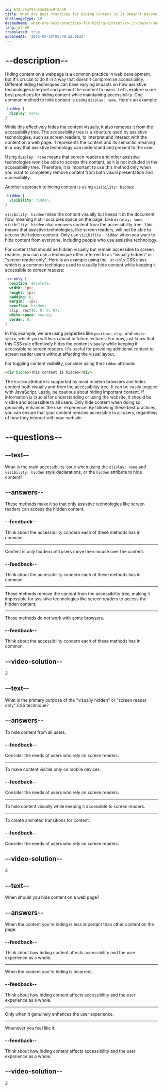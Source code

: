 ```yaml
---
id: 672c35a79fa53e00de9f2a49
title: What Are Best Practices for Hiding Content So It Doesn't Become Inaccessible?
challengeType: 19
dashedName: what-are-best-practices-for-hiding-content-so-it-doesnt-become-inaccessible
lang: pt-BR
translated: true
updatedAt: '2025-09-29T05:49:22.953Z'
---
```


# --description--

Hiding content on a webpage is a common practice in web development, but it's crucial to do it in a way that doesn't compromise accessibility. Different hiding techniques can have varying impacts on how assistive technologies interpret and present the content to users. Let's explore some best practices for hiding content while maintaining accessibility. One common method to hide content is using `display: none`. Here's an example:

```css
.hidden {
  display: none;
}
```

While this effectively hides the content visually, it also removes it from the accessibility tree. The accessibility tree is a structure used by assistive technologies, such as screen readers, to interpret and interact with the content on a web page. It represents the content and its semantic meaning in a way that assistive technology can understand and present to the user.

Using `display: none` means that screen readers and other assistive technologies won’t be able to access this content, as it is not included in the accessibility tree. Therefore, it is important to use this method only when you want to completely remove content from both visual presentation and accessibility. 

Another approach to hiding content is using `visibility: hidden`:

```css
.hidden {
  visibility: hidden;
}
```

`visibility: hidden` hides the content visually but keeps it in the document flow, meaning it still occupies space on the page. Like `display: none`, `visibility: hidden` also removes content from the accessibility tree. This means that assistive technologies, like screen readers, will not be able to access the hidden content. Only use `visibility: hidden` when you want to hide content from everyone, including people who use assistive technology.

For content that should be hidden visually but remain accessible to screen readers, you can use a technique often referred to as "visually hidden" or "screen reader only". Here is an example using the `.sr-only` CSS class which is a common technique used to visually hide content while keeping it accessible to screen readers:

```css
.sr-only {
  position: absolute;
  width: 1px;
  height: 1px;
  padding: 0;
  margin: -1px;
  overflow: hidden;
  clip: rect(0, 0, 0, 0);
  white-space: nowrap;
  border: 0;
}
```

In this example, we are using properties like `position`, `clip`, and `white-space`, which you will learn about in future lectures. For now, just know that this CSS rule effectively hides the content visually while keeping it accessible to screen readers. It's useful for providing additional context to screen reader users without affecting the visual layout. 

For toggling content visibility, consider using the `hidden` attribute:

```html
<div hidden>This content is hidden</div>
```

The `hidden` attribute is supported by most modern browsers and hides content both visually and from the accessibility tree. It can be easily toggled with JavaScript. Lastly, be cautious about hiding important content. If information is crucial for understanding or using the website, it should be visible and accessible to all users. Only hide content when doing so genuinely enhances the user experience. By following these best practices, you can ensure that your content remains accessible to all users, regardless of how they interact with your website.

# --questions--

## --text--

What is the main accessibility issue when using the `display: none` and `visibility: hidden` style declarations, or the `hidden` attribute to hide content?

## --answers--

These methods make it so that only assistive technologies like screen readers can access the hidden content.

### --feedback--

Think about the accessibility concern each of these methods has in common.

---

Content is only hidden until users move their mouse over the content.

### --feedback--

Think about the accessibility concern each of these methods has in common.

---

These methods remove the content from the accessibility tree, making it impossible for assistive technologies like screen readers to access the hidden content.

---

These methods do not work with some browsers.

### --feedback--

Think about the accessibility concern each of these methods has in common.

## --video-solution--

3

## --text--

What is the primary purpose of the "visually hidden" or "screen reader only" CSS technique?

## --answers--

To hide content from all users.

### --feedback--

Consider the needs of users who rely on screen readers.

---

To make content visible only on mobile devices.

### --feedback--

Consider the needs of users who rely on screen readers.

---

To hide content visually while keeping it accessible to screen readers.

---

To create animated transitions for content.

### --feedback--

Consider the needs of users who rely on screen readers.

## --video-solution--

3

## --text--

When should you hide content on a web page?

## --answers--

When the content you're hiding is less important than other content on the page.

### --feedback--

Think about how hiding content affects accessibility and the user experience as a whole. 

---

When the content you're hiding is incorrect.

### --feedback--

Think about how hiding content affects accessibility and the user experience as a whole. 

---

Only when it genuinely enhances the user experience.

---

Whenever you feel like it.

### --feedback--

Think about how hiding content affects accessibility and the user experience as a whole. 

## --video-solution--

3
